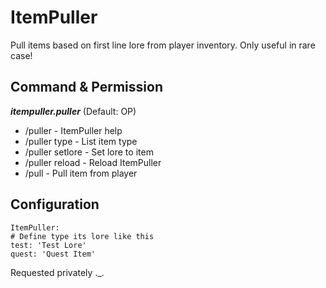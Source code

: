 # ItemPuller
Pull items based on first line lore from player inventory. Only useful in rare case!

## Command & Permission
**_itempuller.puller_** (Default: OP)
* /puller - ItemPuller help
* /puller type - List item type
* /puller setlore - Set lore to item
* /puller reload - Reload ItemPuller
* /pull - Pull item from player
        
## Configuration
    ItemPuller:
    # Define type its lore like this
    test: 'Test Lore'
    quest: 'Quest Item'
    
    
Requested privately ._.